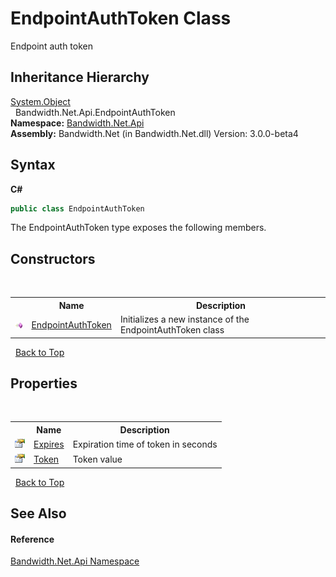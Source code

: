 ﻿# EndpointAuthToken Class
 

Endpoint auth token


## Inheritance Hierarchy
<a href="http://msdn2.microsoft.com/en-us/library/e5kfa45b" target="_blank">System.Object</a><br />&nbsp;&nbsp;Bandwidth.Net.Api.EndpointAuthToken<br />
**Namespace:**&nbsp;<a href ="N_Bandwidth_Net_Api.md">Bandwidth.Net.Api</a><br />**Assembly:**&nbsp;Bandwidth.Net (in Bandwidth.Net.dll) Version: 3.0.0-beta4

## Syntax

**C#**<br />
``` C#
public class EndpointAuthToken
```

The EndpointAuthToken type exposes the following members.


## Constructors
&nbsp;<table><tr><th></th><th>Name</th><th>Description</th></tr><tr><td>![Public method](media/pubmethod.gif "Public method")</td><td><a href ="M_Bandwidth_Net_Api_EndpointAuthToken__ctor.md">EndpointAuthToken</a></td><td>
Initializes a new instance of the EndpointAuthToken class</td></tr></table>&nbsp;
<a href="#endpointauthtoken-class">Back to Top</a>

## Properties
&nbsp;<table><tr><th></th><th>Name</th><th>Description</th></tr><tr><td>![Public property](media/pubproperty.gif "Public property")</td><td><a href ="P_Bandwidth_Net_Api_EndpointAuthToken_Expires.md">Expires</a></td><td>
Expiration time of token in seconds</td></tr><tr><td>![Public property](media/pubproperty.gif "Public property")</td><td><a href ="P_Bandwidth_Net_Api_EndpointAuthToken_Token.md">Token</a></td><td>
Token value</td></tr></table>&nbsp;
<a href="#endpointauthtoken-class">Back to Top</a>

## See Also


#### Reference
<a href ="N_Bandwidth_Net_Api.md">Bandwidth.Net.Api Namespace</a><br />